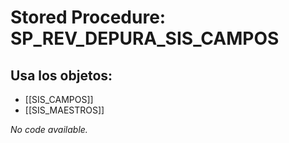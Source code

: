 # Stored Procedure: SP_REV_DEPURA_SIS_CAMPOS

## Usa los objetos:
- [[SIS_CAMPOS]]
- [[SIS_MAESTROS]]

*No code available.*
